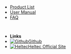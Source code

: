 - [Product List](en/)
- [User Manual](en/user_manual)
- [FAQ](en/faq)

&nbsp;
&nbsp;
&nbsp;

- **Links**
- [![Github](https://icongram.jgog.in/simple/github.svg?color=808080&size=16)Github](https://github.com/Heltec-Aaron-Lee/WiFi_Kit_series)
- [![Heltec](http://119.23.153.38/img/logo-16x16.png)Heltec Official Site](https://heltec.org)


